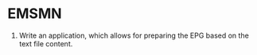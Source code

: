 # EMSMN
1. Write an application, which allows for preparing the EPG based on the text file content.
